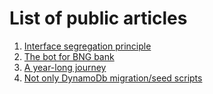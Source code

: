 # List of public articles

1. [Interface segregation principle](https://dev.to/pedchenkoroman/interface-segregation-principle-solid-4cid)
2. [The bot for BNG bank](https://dev.to/pedchenkoroman/the-bot-for-bng-bank-129a)
3. [A year-long journey](https://dev.to/pedchenkoroman/a-year-long-journey-84h)
4. [Not only DynamoDb migration/seed scripts](https://dev.to/pedchenkoroman/not-only-dynamodb-migration-or-seed-scripting-4h54)
